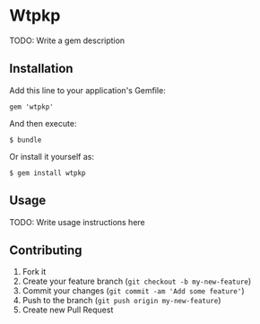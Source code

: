 # Wtpkp

TODO: Write a gem description

## Installation

Add this line to your application's Gemfile:

    gem 'wtpkp'

And then execute:

    $ bundle

Or install it yourself as:

    $ gem install wtpkp

## Usage

TODO: Write usage instructions here

## Contributing

1. Fork it
2. Create your feature branch (`git checkout -b my-new-feature`)
3. Commit your changes (`git commit -am 'Add some feature'`)
4. Push to the branch (`git push origin my-new-feature`)
5. Create new Pull Request
